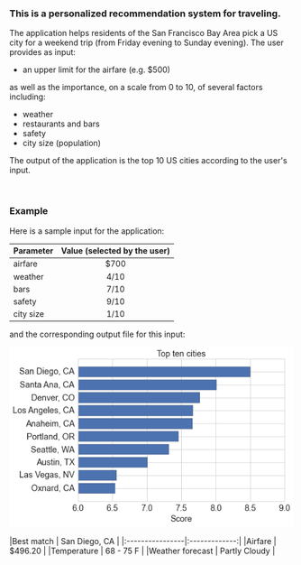 ### **This is a personalized recommendation system for traveling.**

The application helps residents of the San Francisco Bay Area pick a US city for a weekend trip (from Friday evening to Sunday evening). The user provides as input:

* an upper limit for the airfare (e.g. $500)

as well as the importance, on a scale from 0 to 10, of several factors including:

* weather
* restaurants and bars
* safety
* city size (population)

The output of the application is the top 10 US cities according to the user's input.

<br>

### **Example**

Here is a sample input for the application:


|Parameter    | Value (selected by the user) |
|:------------|:----------------------------:|
|airfare      |          $700                |
|weather      |          4/10                |
|bars         |          7/10                |
|safety       |          9/10                |
|city size    |          1/10                |


and the corresponding output file for this input:


 ![](https://github.com/cedar10b/travelapp/blob/master/fig.png)

<!---
<p align="center">
  <img src="https://github.com/cedar10b/travelapp/blob/master/fig.png">
</p>
-->

\|Best match       | San Diego, CA |
\|:----------------|:-------------:|
\|Airfare          | $496.20       |
\|Temperature      | 68 - 75  F    |
\|Weather forecast | Partly Cloudy |






